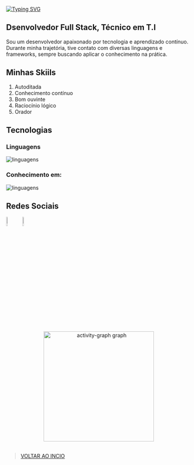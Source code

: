 <a href="https://git.io/typing-svg"><img src="https://readme-typing-svg.demolab.com?font=Fira+Code&weight=600&size=30&duration=3000&pause=1000&width=435&lines=Seja+Bem-Vindo(a)" alt="Typing SVG" /></a>

## Dsenvolvedor Full Stack, Técnico em T.I

<p align="justtify">Sou um desenvolvedor apaixonado por tecnologia e aprendizado contínuo. Durante minha trajetória, tive contato com diversas linguagens e frameworks, sempre buscando aplicar o conhecimento na prática.</p>

## Minhas Skiils

<div align="justify">
  <ol>
      <li>Autoditada</li>
      <li>Conhecimento contínuo</li>
      <li>Bom ouvinte</li>
      <li>Raciocínio lógico</li>
      <li>Orador</li>
  </ol>
</div>

## Tecnologias

### Linguagens

![linguagens](https://skillicons.dev/icons?i=html,css,md,js,git,github,c,cs,cpp,py,powershell,bash)

### Conhecimento em:

![linguagens](https://skillicons.dev/icons?i=windows,linux,vscode,visualstudio,gmail,dotnet)

## Redes Sociais
<div align="left">
    <a href="www.linkedin.com/in/guilhermepereirafonseca"><img src="https://upload.wikimedia.org/wikipedia/commons/thumb/f/f8/LinkedIn_icon_circle.svg/1200px-LinkedIn_icon_circle.svg.png" width="8%"></a>
      <a href="https://www.instagram.com/_guilhermepereirafonseca/"><img src="https://cdn4.iconfinder.com/data/icons/social-messaging-ui-color-shapes-2-free/128/social-instagram-new-circle-512.png" width="8%"></a>
</div>

<div align="center">
  <img src="https://github-readme-activity-graph.vercel.app/graph?username=Guilhermepereirafonseca&radius=16&theme=react&area=true&order=5" height="300" alt="activity-graph graph"  /> <br>
</div> <br>

> [VOLTAR AO INCIO](#dsenvolvedor-full-stack-técnico-em-ti)
